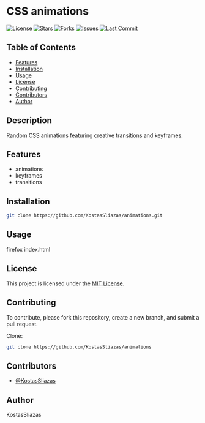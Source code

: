 # CSS animations

[![License](https://img.shields.io/github/license/KostasSliazas/animations)](LICENSE)
[![Stars](https://img.shields.io/github/stars/KostasSliazas/animations?style=social)](https://github.com/KostasSliazas/animations/stargazers)
[![Forks](https://img.shields.io/github/forks/KostasSliazas/animations?style=social)](https://github.com/KostasSliazas/animations/forks)
[![Issues](https://img.shields.io/github/issues/KostasSliazas/animations)](https://github.com/KostasSliazas/animations/issues)
[![Last Commit](https://img.shields.io/github/last-commit/KostasSliazas/animations)](https://github.com/KostasSliazas/animations/commits)

## Table of Contents

* [Features](#features)
* [Installation](#installation)
* [Usage](#usage)
* [License](#license)
* [Contributing](#contributing)
* [Contributors](#contributors)
* [Author](#author)


## Description

Random CSS animations featuring creative transitions and keyframes.
## Features
- animations
- keyframes
- transitions
## Installation

```bash
git clone https://github.com/KostasSliazas/animations.git
```
## Usage

firefox index.html
## License

This project is licensed under the [MIT License](LICENSE).
## Contributing

To contribute, please fork this repository, create a new branch, and submit a pull request.

Clone:
```bash
git clone https://github.com/KostasSliazas/animations
```
## Contributors

- [@KostasSliazas](https://github.com/KostasSliazas)

## Author

KostasSliazas

